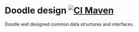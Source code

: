 # Doodle design [![CI Maven](https://github.com/org-doodle/doodle-design/actions/workflows/ci-maven.yml/badge.svg)](https://github.com/org-doodle/doodle-design/actions/workflows/ci-maven.yml)
Doodle well designed common data structures and interfaces.
